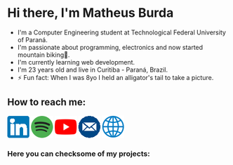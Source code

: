 # Hi there, I'm Matheus Burda

* I'm a Computer Engineering student at Technological Federal University of Paraná.
* I'm passionate about programming, electronics and now started mountain biking:bicyclist:.
* I'm currently learning web development.
* I'm 23 years old and live in Curitiba - Paraná, Brazil.
* ⚡ Fun fact: When I was 8yo I held an alligator's tail to take a picture.

## How to reach me:

[![alt text][1.1]][1]
[![alt text][2.1]][2]
[![alt text][3.1]][3]
[![alt text][4.1]][4]
[![alt text][5.1]][5]

[1.1]: ./icons/linkedin.png
[2.1]: ./icons/spotify.png
[3.1]: ./icons/youtube.png
[4.1]: ./icons/email.png
[5.1]: ./icons/web.png

[1]: https://www.linkedin.com/in/matheusburda/
[2]: https://open.spotify.com/user/burdao?si=NOvM55qjSGKFkUryvmnwvg
[3]: https://www.youtube.com/channel/UCrNDrGwDXmBErjp0BGqqOUw
[4]: matheusburda@gmail.com
[5]: https://matheusburda.github.io/

### Here you can checksome of my projects:
